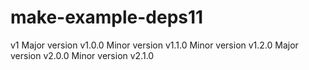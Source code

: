# make-example-deps11
v1
Major version v1.0.0
Minor version v1.1.0
Minor version v1.2.0
Major version v2.0.0
Minor version v2.1.0
